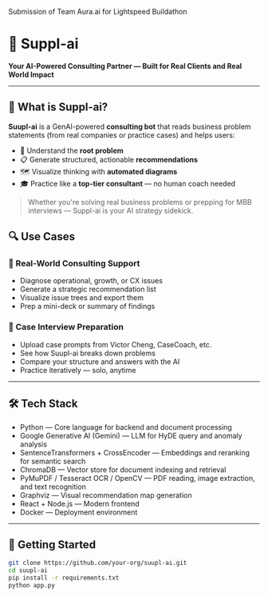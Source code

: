  Submission of Team Aura.ai for Lightspeed Buildathon

# 🤖 Suppl-ai

**Your AI-Powered Consulting Partner — Built for Real Clients and Real World Impact**

---

## 💼 What is Suppl-ai?

**Suupl-ai** is a GenAI-powered **consulting bot** that reads business problem statements (from real companies or practice cases) and helps users:

- 🧠 Understand the **root problem**
- 📋 Generate structured, actionable **recommendations**
- 🗺️ Visualize thinking with **automated diagrams**
- 🎓 Practice like a **top-tier consultant** — no human coach needed

> Whether you're solving real business problems or prepping for MBB interviews — Suppl-ai is your AI strategy sidekick.


## 🔍 Use Cases

### 🧠 Real-World Consulting Support
- Diagnose operational, growth, or CX issues
- Generate a strategic recommendation list
- Visualize issue trees and export them
- Prep a mini-deck or summary of findings

### 🎯 Case Interview Preparation
- Upload case prompts from Victor Cheng, CaseCoach, etc.
- See how Suupl-ai breaks down problems
- Compare your structure and answers with the AI
- Practice iteratively — solo, anytime

---

## 🛠️ Tech Stack
- Python — Core language for backend and document processing
- Google Generative AI (Gemini) — LLM for HyDE query and anomaly analysis
- SentenceTransformers + CrossEncoder — Embeddings and reranking for semantic search
- ChromaDB — Vector store for document indexing and retrieval
- PyMuPDF / Tesseract OCR / OpenCV — PDF reading, image extraction, and text recognition
- Graphviz — Visual recommendation map generation
- React + Node.js — Modern frontend
- Docker — Deployment environment

---

## 🚀 Getting Started

```bash
git clone https://github.com/your-org/suupl-ai.git
cd suupl-ai
pip install -r requirements.txt
python app.py
